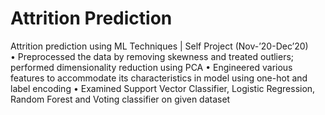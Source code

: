 # Attrition Prediction
 Attrition prediction using ML Techniques | Self Project 					    (Nov-’20-Dec’20)  
•	Preprocessed the data by removing skewness and treated outliers; performed dimensionality reduction using PCA
•	Engineered various features to accommodate its characteristics in model using one-hot and label encoding
•	Examined Support Vector Classifier, Logistic Regression, Random Forest and Voting classifier on given dataset

